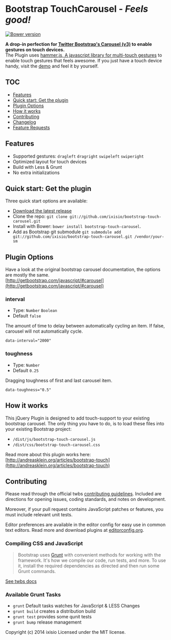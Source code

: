 # Bootstrap TouchCarousel - _Feels good!_
[![Bower version](https://badge.fury.io/bo/bootstrap-touch-carousel.png)](http://badge.fury.io/bo/bootstrap-touch-carousel)

__A drop-in perfection for [Twitter Bootstrap's Carousel (v3)](http://getbootstrap.com/javascript/#carousel) to enable gestures on touch devices.__<br>
The Plugin uses [hammer.js, A javascript library for multi-touch gestures](http://eightmedia.github.io/hammer.js/) to enable touch gestures that feels awesome. If you just have a touch device handy, visit the [demo](http://ixisio.github.io/bootstrap-touch-carousel/) and feel it by yourself.

## TOC
* [Features](#features)
* [Quick start: Get the plugin](#quick-start-get-the-plugin)
* [Plugin Options](#plugin-options)
* [How it works](#how-it-works)
* [Contributing](#contributing)
* [Changelog](/CHANGELOG.md)
* [Feature Requests](https://github.com/ixisio/bootstrap-touch-carousel/issues?labels=enhancement&page=1&state=open)

## Features
* Supported gestures: `dragleft` `dragright` `swipeleft` `swiperight`
* Optimized layout for touch devices
* Build with Less & Grunt
* No extra initializations

## Quick start: Get the plugin
Three quick start options are available:

- [Download the latest release](https://github.com/ixisio/bootstrap-touch-carousel/archive/master.zip)
- Clone the repo: `git clone git://github.com/ixisio/bootstrap-touch-carousel.git`
- Install with Bower: `bower install bootstrap-touch-carousel`.
- Add as Bootstrap git submodule `git submodule add git://github.com/ixisio/bootstrap-touch-carousel.git /vendor/your-sm`

## Plugin Options
Have a look at the original bootstrap carousel documentation, the options are mostly the same. <br>
[http://getbootstrap.com/javascript/#carousel](http://getbootstrap.com/javascript/#carousel)

### interval
* Type: `Number` `Boolean`
* Default `false`

The amount of time to delay between automatically cycling an item. If false, carousel will not automatically cycle.

`data-interval="2000"`

### toughness
* Type: `Number`
* Default `0.25`

Dragging toughness of first and last carousel item.

`data-toughness="0.5"`

## How it works
This jQuery Plugin is designed to add touch-support to your existing bootstrap carousel. The only thing you have to do, is to load these files into your existing Bootstrap project:

* `/dist/js/bootstrap-touch-carousel.js`
* `/dist/css/bootstrap-touch-carousel.css`

Read more about this plugin works here: [http://andreasklein.org/articles/bootstrap-touch](http://andreasklein.org/articles/bootstrap-touch)

## Contributing
Please read through the official twbs [contributing guidelines](https://github.com/twbs/bootstrap/blob/master/CONTRIBUTING.md). Included are directions for opening issues, coding standards, and notes on development.

Moreover, if your pull request contains JavaScript patches or features, you must include relevant unit tests.

Editor preferences are available in the editor config for easy use in common text editors. Read more and download plugins at [editorconfig.org](http://editorconfig.org).

### Compiling CSS and JavaScript
> Bootstrap uses [Grunt](http://gruntjs.com/) with convenient methods for working with the framework. It's how we compile our code, run tests, and more. To use it, install the required dependencies as directed and then run some Grunt commands.

[See twbs docs](https://github.com/twbs/bootstrap/blob/master/README.md)

### Available Grunt Tasks
* `grunt` Default tasks watches for JavaScript & LESS Changes
* `grunt build` creates a distribution build
* `grunt test` provides some qunit tests
* `grunt bump` release management


Copyright (c) 2014 ixisio Licensed under the MIT license.
